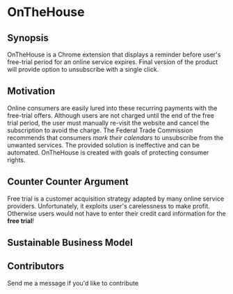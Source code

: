 # OnTheHouse


## Synopsis

OnTheHouse is a Chrome extension that displays a reminder before user's free-trial period for an online service expires. Final version of the product will provide option to unsubscribe with a single click.


## Motivation

Online consumers are easily lured into these recurring payments with the free-trial offers. Although users are not charged until the end of the free trial period, the user must manually re-visit the website and cancel the subscription to avoid the charge. The Federal Trade Commission recommends that consumers <i>mark their calendars</i> to unsubscribe from the unwanted services. The provided solution is ineffective and can be automated. OnTheHouse is created with goals of protecting consumer rights.

## Counter Counter Argument

Free trial is a customer acquisition strategy adapted by many online service providers. Unfortunately, it exploits user's carelessness to make profit. Otherwise users would not have to enter their credit card information for the <b>free trial</b>!

## Sustainable Business Model




## Contributors

Send me a message if you'd like to contribute
